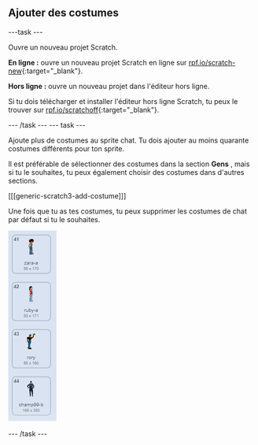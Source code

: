 ## Ajouter des costumes

---task ---

Ouvre un nouveau projet Scratch.

**En ligne :** ouvre un nouveau projet Scratch en ligne sur [rpf.io/scratch-new](http://rpf.io/scratch-new){:target="_blank"}.

**Hors ligne :**  ouvre un nouveau projet dans l'éditeur hors ligne.

Si tu dois télécharger et installer l'éditeur hors ligne Scratch, tu peux le trouver sur [rpf.io/scratchoff](http://rpf.io/scratchoff){:target="_blank"}.

--- /task --- --- task ---

Ajoute plus de costumes au sprite chat. Tu dois ajouter au moins quarante costumes différents pour ton sprite.

Il est préférable de sélectionner des costumes dans la section **Gens** , mais si tu le souhaites, tu peux également choisir des costumes dans d'autres sections.

[[[generic-scratch3-add-costume]]]

Une fois que tu as tes costumes, tu peux supprimer les costumes de chat par défaut si tu le souhaites.

![costumes](images/costumes.png)

--- /task ---